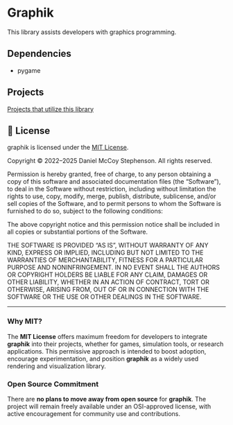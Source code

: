 # Graphik
This library assists developers with graphics programming.

## Dependencies
- pygame

## Projects
[Projects that utilize this library](https://github.com/Preponderous-Software/Graphik/wiki/Projects)

## 📄 License

graphik is licensed under the [MIT License](LICENSE).

Copyright © 2022–2025 Daniel McCoy Stephenson. All rights reserved.

Permission is hereby granted, free of charge, to any person obtaining a copy of this software 
and associated documentation files (the “Software”), to deal in the Software without restriction, 
including without limitation the rights to use, copy, modify, merge, publish, distribute, sublicense, 
and/or sell copies of the Software, and to permit persons to whom the Software is furnished to do so, 
subject to the following conditions:

The above copyright notice and this permission notice shall be included in all copies 
or substantial portions of the Software.

THE SOFTWARE IS PROVIDED “AS IS”, WITHOUT WARRANTY OF ANY KIND, EXPRESS OR IMPLIED, INCLUDING BUT 
NOT LIMITED TO THE WARRANTIES OF MERCHANTABILITY, FITNESS FOR A PARTICULAR PURPOSE AND NONINFRINGEMENT. 
IN NO EVENT SHALL THE AUTHORS OR COPYRIGHT HOLDERS BE LIABLE FOR ANY CLAIM, DAMAGES OR OTHER LIABILITY, 
WHETHER IN AN ACTION OF CONTRACT, TORT OR OTHERWISE, ARISING FROM, OUT OF OR IN CONNECTION WITH THE 
SOFTWARE OR THE USE OR OTHER DEALINGS IN THE SOFTWARE.

---

### Why MIT?
The **MIT License** offers maximum freedom for developers to integrate **graphik** into their projects, whether for games, simulation tools, or research applications. This permissive approach is intended to boost adoption, encourage experimentation, and position **graphik** as a widely used rendering and visualization library.

### Open Source Commitment
There are **no plans to move away from open source** for **graphik**. The project will remain freely available under an OSI-approved license, with active encouragement for community use and contributions.
